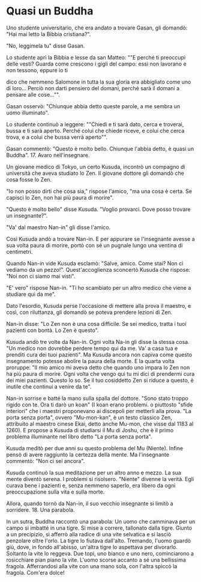 # Quasi un Buddha

Uno studente universitario, che era andato a trovare Gasan, gli domandò: "Hai mai letto la Bibbia cristiana?".

"No, leggimela tu" disse Gasan.

Lo studente aprì la Bibbia e lesse da san Matteo: ""E perché ti preoccupi delle vesti? Guarda come crescono i gigli del campo: essi non lavorano e non tessono, eppure io ti

dico che nemmeno Salomone in tutta la sua gloria era abbigliato come uno di loro... Perciò non darti pensiero del domani, perché sarà il domani a pensare alle cose..."".

Gasan osservò: "Chiunque abbia detto queste parole, a me sembra un uomo illuminato".

Lo studente continuò a leggere: ""Chiedi e ti sarà dato, cerca e troverai, bussa e ti sarà aperto. Perché colui che chiede riceve, e colui che cerca trova, e a colui che bussa verrà aperto"".

Gasan commentò: "Questo è molto bello. Chiunque l'abbia detto, è quasi un Buddha". 17. Avaro nell'insegnare.

Un giovane medico di Tokyo, un certo Kusuda, incontrò un compagno di università che aveva studiato lo Zen. Il giovane dottore gli domandò che cosa fosse lo Zen.

"Io non posso dirti che cosa sia," rispose l'amico, "ma una cosa è certa. Se capisci lo Zen, non hai più paura di morire".

"Questo è molto bello" disse Kusuda. "Voglio provarci. Dove posso trovare un insegnante?".

"Va' dal maestro Nan-in" gli disse l'amico.

Così Kusuda andò a trovare Nan-in. E per appurare se l'insegnante avesse a sua volta paura di morire, portò con sé un pugnale lungo una ventina di centimetri.

Quando Nan-in vide Kusuda esclamò: "Salve, amico. Come stai? Non ci vediamo da un pezzo!". Quest'accoglienza sconcertò Kusuda che rispose: "Noi non ci siamo mai visti".

"E' vero" rispose Nan-in. "Ti ho scambiato per un altro medico che viene a studiare qui da me".

Dato l'esordio, Kusuda perse l'occasione di mettere alla prova il maestro, e così, con riluttanza, gli domandò se poteva prendere lezioni di Zen.

Nan-in disse: "Lo Zen non è una cosa difficile. Se sei medico, tratta i tuoi pazienti con bontà. Lo Zen è questo".

Kusuda andò tre volte da Nan-in. Ogni volta Na-in gli disse la stessa cosa. "Un medico non dovrebbe perdere tempo qui da me. Va' a casa tua e prenditi cura dei tuoi pazienti". Ma Kusuda ancora non capiva come questo insegnamento potesse abolire la paura della morte. E la quarta volta proruppe: "Il mio amico mi aveva detto che quando uno impara lo Zen non ha più paura di morire. Ogni volta che vengo qui tu mi dici di prendermi cura dei miei pazienti. Questo lo so. Se il tuo cosiddetto Zen si riduce a questo, è inutile che continui a venire da te".

Nan-in sorrise e batté la mano sulla spalla del dottore. "Sono stato troppo rigido con te. Ora ti darò un koan" (I koan erano problemi. o piuttosto "sfide interiori" che i maestri proponevano ai discepoli per metterli alla prova. "La porta senza porta", ovvero "Mu-mon-kan", è un testo classico Zen, attribuito al maestro cinese Ekai, detto anche Mu-mon, che visse dal 1183 al 1260). E propose a Kusuda di studiarsi il Mu di Joshu, che è il primo problema illuminante nel libro detto "La porta senza porta".

Kusuda meditò per due anni su questo problema del Mu (Niente). Infine pensò di avere raggiunto la certezza della mente. Ma l'insegnante commentò: "Non ci sei ancora".

Kusuda continuò la sua meditazione per un altro anno e mezzo. La sua mente diventò serena. I problemi si risolsero. "Niente" divenne la verità. Egli curava bene i pazienti e, senza nemmeno saperlo, era libero da ogni preoccupazione sulla vita e sulla morte.

Allora, quando tornò da Nan-in, il suo vecchio insegnante si limitò a sorridere. 18. Una parabola.

In un sutra, Buddha raccontò una parabola: Un uomo che camminava per un campo si imbatté in una tigre. Si mise a correre, tallonato dalla tigre. Giunto a un precipizio, si afferrò alla radice di una vite selvatica e si lasciò penzolare oltre l'orlo. La tigre lo fiutava dall'alto. Tremando, l'uomo guardò giù, dove, in fondo all'abisso, un'altra tigre lo aspettava per divorarlo. Soltanto la vite lo reggeva. Due topi, uno bianco e uno nero, cominciarono a rosicchiare pian piano la vite. L'uomo scorse accanto a sé una bellissima fragola. Afferrandosi alla vite con una mano sola, con l'altra spiccò la fragola. Com'era dolce!